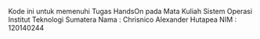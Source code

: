 Kode ini untuk memenuhi Tugas HandsOn pada Mata Kuliah Sistem Operasi Institut Teknologi Sumatera
Nama : Chrisnico Alexander Hutapea
NIM : 120140244
